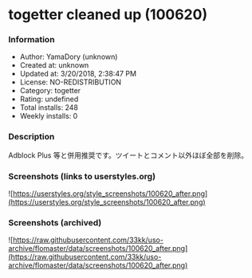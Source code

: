 # togetter cleaned up (100620)

### Information
- Author: YamaDory (unknown)
- Created at: unknown
- Updated at: 3/20/2018, 2:38:47 PM
- License: NO-REDISTRIBUTION
- Category: togetter
- Rating: undefined
- Total installs: 248
- Weekly installs: 0


### Description
Adblock Plus 等と併用推奨です。ツイートとコメント以外ほぼ全部を削除。


### Screenshots (links to userstyles.org)
![https://userstyles.org/style_screenshots/100620_after.png](https://userstyles.org/style_screenshots/100620_after.png)


### Screenshots (archived)
![https://raw.githubusercontent.com/33kk/uso-archive/flomaster/data/screenshots/100620_after.png](https://raw.githubusercontent.com/33kk/uso-archive/flomaster/data/screenshots/100620_after.png)
